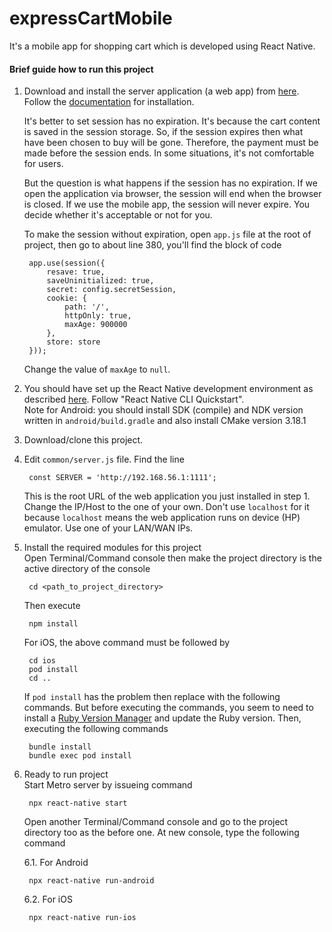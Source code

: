 # expressCartMobile

It's a mobile app for shopping cart which is developed using React Native.

#### Brief guide how to run this project

1. Download and install the server application (a web app) from [here](https://github.com/atmulyana/expressCart).
   Follow the [documentation](https://github.com/mrvautin/expressCart/wiki) for installation.  
    
   It's better to set session has no expiration. It's because the cart content is saved in the session storage. So, if the session expires
   then what have been chosen to buy will be gone. Therefore, the payment must be made before the session ends. In some situations, it's
   not comfortable for users.  

   But the question is what happens if the session has no expiration. If we open the application via browser, the session will end when
   the browser is closed. If we use the mobile app, the session will never expire. You decide whether it's acceptable or not for you.  

   To make the session without expiration, open `app.js` file at the root of project, then go to about line 380, you'll find the block of code

        app.use(session({
            resave: true,
            saveUninitialized: true,
            secret: config.secretSession,
            cookie: {
                path: '/',
                httpOnly: true,
                maxAge: 900000
            },
            store: store
        }));

   Change the value of `maxAge` to `null`.

2. You should have set up the React Native development environment as described [here](https://reactnative.dev/docs/environment-setup).
   Follow "React Native CLI Quickstart".    
   Note for Android: you should install SDK (compile) and NDK version written in `android/build.gradle` and also install CMake version 3.18.1

3. Download/clone this project.

4. Edit `common/server.js` file. Find the line

        const SERVER = 'http://192.168.56.1:1111';
   
   This is the root URL of the web application you just installed in step 1. Change the IP/Host to the one of your own. Don't use
   `localhost` for it because `localhost` means the web application runs on device (HP) emulator. Use one of your LAN/WAN IPs.

5. Install the required modules for this project   
   Open Terminal/Command console then make the project directory is the active directory of the console

        cd <path_to_project_directory>

   Then execute

        npm install

   For iOS, the above command must be followed by

        cd ios
        pod install
        cd ..

   If `pod install` has the problem then replace with the following commands. But before executing the commands, you seem to need to install
   a [Ruby Version Manager](https://reactnative.dev/docs/environment-setup#ruby) and update the Ruby version. Then, executing the following
   commands

        bundle install
        bundle exec pod install

6. Ready to run project    
   Start Metro server by issueing command

        npx react-native start

   Open another Terminal/Command console and go to the project directory too as the before one. At new console, type
   the following command

   6.1. For Android     

        npx react-native run-android

   6.2. For iOS   

        npx react-native run-ios
